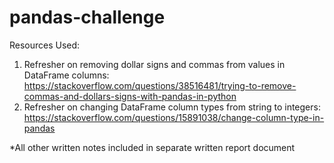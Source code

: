 # pandas-challenge
Resources Used:
1. Refresher on removing dollar signs and commas from values in DataFrame columns: https://stackoverflow.com/questions/38516481/trying-to-remove-commas-and-dollars-signs-with-pandas-in-python
2. Refresher on changing DataFrame column types from string to integers: https://stackoverflow.com/questions/15891038/change-column-type-in-pandas

*All other written notes included in separate written report document
